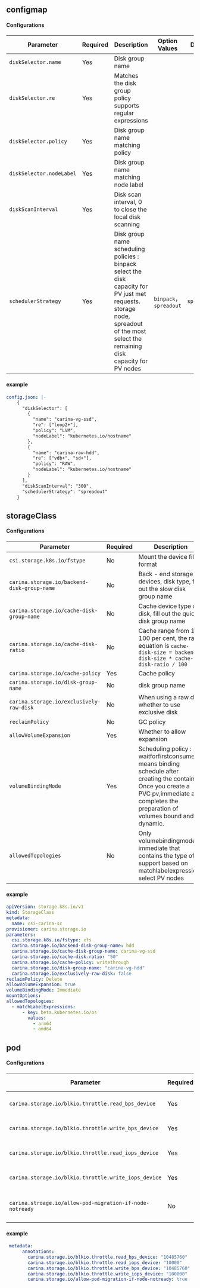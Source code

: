 ## configmap

#### Configurations
| Parameter                           | Required| Description                                |Option Values               |Default                  |
| ------------------------------  |-------|-----------------------------------------| --------------------|---------------------|
| `diskSelector.name`             |Yes     |Disk group name                              |                     |                     |
| `diskSelector.re`               |Yes     |Matches the disk group policy supports regular expressions           |                     |                     |
| `diskSelector.policy`           |Yes     |Disk group name matching policy                             |                     |                     |
| `diskSelector.nodeLabel`        |Yes     |Disk group name matching node label                     |                     |                     |
| `diskScanInterval`              |Yes     |Disk scan interval, 0 to close the local disk scanning         |                     |                     |
| `schedulerStrategy`             |Yes     |Disk group name scheduling policies : binpack select the disk capacity for PV just met requests. storage node, spreadout of the most select the remaining disk capacity for PV nodes  | `binpack`，`spreadout`  | `spreadout` |

#### example
```yaml
config.json: |-
    {
      "diskSelector": [
        {
          "name": "carina-vg-ssd",
          "re": ["loop2+"],
          "policy": "LVM",
          "nodeLabel": "kubernetes.io/hostname"
        },
        {
          "name": "carina-raw-hdd",
          "re": ["vdb+", "sd+"],
          "policy": "RAW",
          "nodeLabel": "kubernetes.io/hostname"
        }
      ],
      "diskScanInterval": "300",
      "schedulerStrategy": "spreadout"
    }
```


## storageClass

#### Configurations

| Parameter                                       |Required| Description                                |Option Values               |Default                            |
| --------------------------------------------|-------|-----------------------------------------| --------------------|------------------------------------------|
| `csi.storage.k8s.io/fstype`                 |No     |Mount the device file format                         |`xfs`,`ext4`         |`ext4`                                    |
| `carina.storage.io/backend-disk-group-name` |No     |Back - end storage devices, disk type, fill out the slow disk group name   |User - configured disk group name   |                                          |
| `carina.storage.io/cache-disk-group-name`   |No     |Cache device type of disk, fill out the quick disk group name       |User - configured disk group name   |                                          |
| `carina.storage.io/cache-disk-ratio`        |No     |Cache range from 1-100 per cent, the rate equation is `cache-disk-size = backend-disk-size * cache-disk-ratio / 100`  | 1-100 |   |
| `carina.storage.io/cache-policy`            |Yes     |Cache policy                                  |`writethrough`,`writeback`,`writearound` | |
| `carina.storage.io/disk-group-name`         |No     |disk group name                                |User - configured disk group name   |                                         |
| `carina.storage.io/exclusively-raw-disk`    |No     |When using a raw disk whether to use exclusive disk             |`true`,`false`        |`false`                                  |
| `reclaimPolicy`                             |No     |GC policy                                  |`Delete`,`Retain`     |`Delete`                                 |
| `allowVolumeExpansion`                      |Yes     |Whether to allow expansion                              |`true`,`false`         |`true`                                 |
| `volumeBindingMode`                         |Yes     |Scheduling policy : waitforfirstconsumer means binding schedule after creating the container Once you create a PVC pv,immediate also completes the preparation of volumes bound and dynamic.|   `WaitForFirstConsumer`,`Immediate` | |
| `allowedTopologies`                         |No     |Only volumebindingmode : immediate that contains the type of support based on matchlabelexpressions select PV nodes   |         | |


#### example
```yaml
apiVersion: storage.k8s.io/v1
kind: StorageClass
metadata:
  name: csi-carina-sc
provisioner: carina.storage.io
parameters:
  csi.storage.k8s.io/fstype: xfs
  carina.storage.io/backend-disk-group-name: hdd
  carina.storage.io/cache-disk-group-name: carina-vg-ssd
  carina.storage.io/cache-disk-ratio: "50"
  carina.storage.io/cache-policy: writethrough
  carina.storage.io/disk-group-name: "carina-vg-hdd"
  carina.storage.io/exclusively-raw-disk: false
reclaimPolicy: Delete
allowVolumeExpansion: true
volumeBindingMode: Immediate 
mountOptions:
allowedTopologies:
  - matchLabelExpressions:
      - key: beta.kubernetes.io/os
        values:
          - arm64
          - amd64
```






## pod

#### Configurations

| Parameter                                                    |Required|Description         |    Option Values     |Default    |
| -------------------------------------------------------- |------ |-----------------| ------------- |-------|
| `carina.storage.io/blkio.throttle.read_bps_device`       |Yes     |Set disk read BPS value   |               |        |
| `carina.storage.io/blkio.throttle.write_bps_device`       |Yes     |Set the disk is write  BPS value   |               |        |
| `carina.storage.io/blkio.throttle.read_iops_device`       |Yes     |Set disk read IOPS value  |               |        |
| `carina.storage.io/blkio.throttle.write_iops_device`       |Yes     |Set the disk is write  IOPS value  |               |        |
| `carina.stroage.io/allow-pod-migration-if-node-notready` |No     |Whether to migrate when node is down |`true`,`false`|`false`   |

#### example
```yaml
 metadata:
      annotations:
        carina.storage.io/blkio.throttle.read_bps_device: "10485760"
        carina.storage.io/blkio.throttle.read_iops_device: "10000"
        carina.storage.io/blkio.throttle.write_bps_device: "10485760"
        carina.storage.io/blkio.throttle.write_iops_device: "100000"
        carina.storage.io/allow-pod-migration-if-node-notready: true
```
